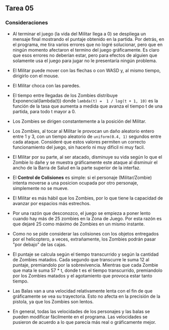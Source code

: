 ﻿## Tarea 05

### Consideraciones

* Al terminar el juego (la vida del Militar llega a 0) se despliega un mensaje final mostrando el puntaje obtenido en la partida. Por detrás, en el programa, me tira varios errores que no logré solucionar, pero que en ningún momento afectaron el termino del juego gráficamente. Es claro que esos errores no deberían estar, pero para efectos de alguien que solamente usa el juego para jugar no le presentaría ningún problema.

* El Militar puede mover con las flechas o con WASD y, al mismo tiempo, dirigirlo con el mouse.

* El Militar choca con las paredes.

* El tiempo entre llegadas de los Zombies distribuye Exponencial(lambda(t)) donde ```lambda(t) =  1 / log(t + 1, 10)``` es la función de la tasa que aumenta a medida que avanza el tiempo t de una partida, para todo t mayor a 0.

* Los Zombies se dirigen constantemente a la posición del Militar.

* Los Zombies, al tocar al Militar le provocan un daño aleatorio entero entre 1 y 3, con un tiempo aleatorio de ```uniform(0.4, 1)``` segundos entre cada ataque. Consideré que estos valores permiten un correcto funcionamiento del juego, sin hacerlo ni muy dificil ni muy facil.

* El Militar por su parte, al ser atacado, disminuye su vida según lo que el Zombie lo dañe y se muestra gráficamente este ataque al disminuir el ancho de la Barra de Salud en la parte superior de la interfaz.

* El **Control de Colisiones** es simple: si el personaje (Militar/Zombie) intenta moverse a una posicion ocupada por otro personaje, simplemente no se mueve.

* El Militar es más hábil que los Zombies, por lo que tiene la capacidad de avanzar por espacios más estrechos.

* Por una razón que desconozco, el juego se empieza a poner lento cuando hay más de 25 zombies en la Zona de Juego. Por esta razón es que dejaré 25 como máximo de Zombies en un mismo instante.

* Como no se pide considerar las colisiones con los objetos entregados por el helicoptero, a veces, extrañamente, los Zombies podrán pasar "por debajo" de las cajas.

* El puntaje se calcula según el tiempo transcurrido y según la cantidad de Zombies matados. Cada segundo que transcurre le suma 12 al puntaje, premiandolo por la sobrevivencia. Mientras que cada Zombie que mata le suma 57 * t, donde t es el tiempo transcurrido, premiandolo por los Zombies matados y el agotamiento que provoca estar tanto tiempo.

* Las Balas van a una velocidad relativamente lenta con el fin de que gráficamente se vea su trayectoria. Esto no afecta en la precisión de la pistola, ya que los Zombies son lentos.

* En general, todas las velocidades de los personajes y las balas se pueden modificar fácilmente en el programa. Las velocidades se pusieron de acuerdo a lo que parecía más real o gráficamente mejor.


